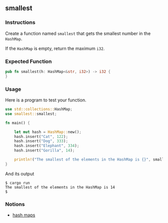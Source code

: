 ## smallest

### Instructions

Create a function named `smallest` that gets the smallest number in the `HashMap`.

If the `HashMap` is empty, return the maximum `i32`.

### Expected Function

```rust
pub fn smallest(h: HashMap<&str, i32>) -> i32 {
}
```

### Usage

Here is a program to test your function.

```rust
use std::collections::HashMap;
use smallest::smallest;

fn main() {

    let mut hash = HashMap::new();
    hash.insert("Cat", 122);
    hash.insert("Dog", 333);
    hash.insert("Elephant", 334);
    hash.insert("Gorilla", 14);

    println!("The smallest of the elements in the HashMap is {}", smallest(hash));
}
```

And its output

```console
$ cargo run
The smallest of the elements in the HashMap is 14
$
```

### Notions

- [hash maps](https://doc.rust-lang.org/book/ch08-03-hash-maps.html)
